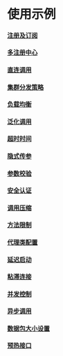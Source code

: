 使用示例
==

#### [注册及订阅](./example/register.md)
#### [多注册中心](./example/multiRegistry.md)
#### [直连调用](./example/directInvoke.md)
#### [集群分发策略](./example/route.md)
#### [负载均衡](./example/loadbalance.md)
#### [泛化调用](./example/generic.md)
#### [超时时间](./example/timeout.md)
#### [隐式传参](./example/implicit.md)
#### [参数校验](./example/paramCheck.md)
#### [安全认证](./example/3a.md)
#### [调用压缩](./example/compress.md)
#### [方法限制](./example/methodLimit.md)
#### [代理类配置](./example/proxy.md)
#### [延迟启动](./example/delayBoot.md)
#### [粘滞连接](./example/stickyConn.md)
#### [并发控制](./example/concurrency.md)
#### [异步调用](./example/asyncInvoke.md)
#### [数据包大小设置](./example/payload.md)
#### [预热接口](./example/warmup.md)